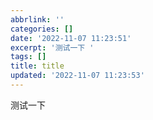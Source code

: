 ```yaml
---
abbrlink: ''
categories: []
date: '2022-11-07 11:23:51'
excerpt: '测试一下 '
tags: []
title: title
updated: '2022-11-07 11:23:53'
---
```

测试一下

